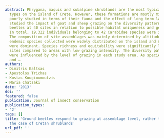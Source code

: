 ```yaml
---
abstract: Phrygana, maquis and subalpine shrublands are the most typical ecosystem
  types on the island of Crete. However, these formations are mostly mismanaged and
  poorly studied in terms of their fauna and the effect of long term land-use. We
  studied the impact of goat and sheep grazing on the diversity patterns of carabid
  beetles at 40 sites in relation to possible habitat uniqueness and geographic zonation.
  In total, 19,322 individuals belonging to 42 Carabidae species were identified.
  The composition of site assemblages was mainly determined by altitude. The six Cretan
  endemic species collected were widely distributed on the island and most of them
  were dominant. Species richness and equitability were significantly lower at overgrazed
  sites compared to areas with low grazing intensity. The diversity patterns of carabids
  were influenced by the level of grazing in each study area. As species richness
  and …
authors:
- Dimitris Kaltsas
- Apostolos Trichas
- Kostas Kougioumoutzis
- Maria Chatzaki
date: '2013'
doi: ''
featured: false
publication: Journal of insect conservation
publication_types:
- '2'
tags: []
title: 'Ground beetles respond to grazing at assemblage level, rather than species-specifically:
  the case of Cretan shrublands'
url_pdf: ''
---
```

